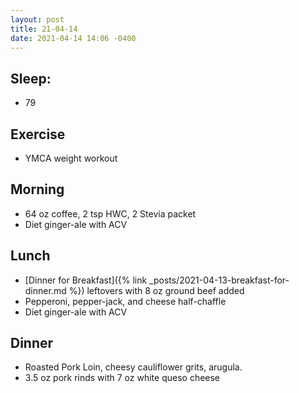 ```yaml
---
layout: post
title: 21-04-14
date: 2021-04-14 14:06 -0400
---
```


## Sleep:
* 79 

## Exercise
* YMCA weight workout

## Morning
* 64 oz coffee, 2 tsp HWC, 2 Stevia packet 
* Diet ginger-ale with ACV

## Lunch
* [Dinner for Breakfast]({% link _posts/2021-04-13-breakfast-for-dinner.md %}) leftovers with 8 oz ground beef added
* Pepperoni, pepper-jack, and cheese half-chaffle
* Diet ginger-ale with ACV

## Dinner
* Roasted Pork Loin, cheesy cauliflower grits, arugula.  
* 3.5 oz pork rinds with 7 oz white queso cheese
